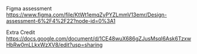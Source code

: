 Figma assessment 
https://www.figma.com/file/KtWt1emqZyPYZLmmV13emr/Design-assessment-6%2F4%2F22?node-id=0%3A1

Extra Credit
https://docs.google.com/document/d/1CE48wuX686gZJusMsqI6Ask6TzxwHbRw0mLLkxWzXV8/edit?usp=sharing
